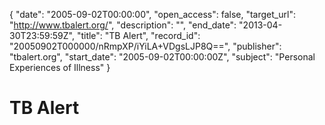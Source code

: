 {
  "date": "2005-09-02T00:00:00", 
  "open_access": false, 
  "target_url": "http://www.tbalert.org/", 
  "description": "", 
  "end_date": "2013-04-30T23:59:59Z", 
  "title": "TB Alert", 
  "record_id": "20050902T000000/nRmpXP/iYiLA+VDgsLJP8Q==", 
  "publisher": "tbalert.org", 
  "start_date": "2005-09-02T00:00:00Z", 
  "subject": "Personal Experiences of Illness"
}

# TB Alert

